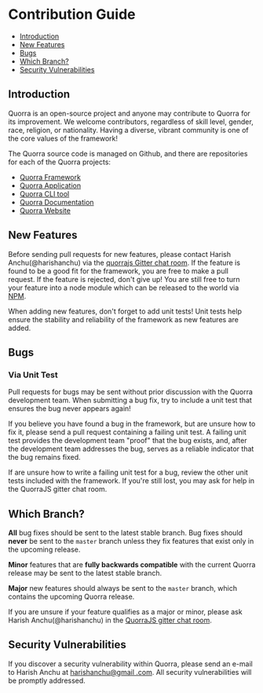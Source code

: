 # Contribution Guide

- [Introduction](#introduction)
- [New Features](#new-features)
- [Bugs](#bugs)
- [Which Branch?](#which-branch)
- [Security Vulnerabilities](#security-vulnerabilities)

## Introduction

Quorra is an open-source project and anyone may contribute to Quorra for its improvement. We welcome contributors,
regardless of skill level, gender, race, religion, or nationality. Having a diverse,
vibrant community is one of the core values of the framework!

The Quorra source code is managed on Github, and there are repositories for each of the Quorra projects:

- [Quorra Framework](https://github.com/quorrajs/Positron)
- [Quorra Application](https://github.com/quorrajs/Quorra)
- [Quorra CLI tool](https://github.com/quorrajs/Quorra-cli)
- [Quorra Documentation](https://github.com/quorrajs/Quorra-docs)
- [Quorra Website](https://github.com/quorrajs/quorrajs.github.io)

## New Features

Before sending pull requests for new features, please contact Harish Anchu(@harishanchu) via the [quorrajs Gitter chat room](https://gitter.im/quorrajs/quorrajs). If the feature is found to be a good fit for the
framework, you are free to make a pull request. If the feature is rejected, don't give up! You are still free to turn
your feature into a node module which can be released to the world via [NPM](https://npmjs.com/).

When adding new features, don't forget to add unit tests! Unit tests help ensure the stability and reliability of the
framework as new features are added.

## Bugs

### Via Unit Test

Pull requests for bugs may be sent without prior discussion with the Quorra development team. When submitting a bug
fix, try to include a unit test that ensures the bug never appears again!

If you believe you have found a bug in the framework, but are unsure how to fix it,
please send a pull request containing a failing unit test. A failing unit test provides the development team "proof"
that the bug exists, and, after the development team addresses the bug, serves as a reliable indicator that the bug
remains fixed.

If are unsure how to write a failing unit test for a bug, review the other unit tests included with the framework. If
you're still lost, you may ask for help in the QuorraJS gitter chat room.

## Which Branch?

**All** bug fixes should be sent to the latest stable branch. Bug fixes should **never** be sent to the `master`
branch unless they fix features that exist only in the upcoming release.

**Minor** features that are **fully backwards compatible** with the current Quorra release may be sent to the latest
stable branch.

**Major** new features should always be sent to the `master` branch, which contains the upcoming Quorra release.

If you are unsure if your feature qualifies as a major or minor, please ask Harish Anchu(@harishanchu) in the
[QuorraJS gitter chat room](https://gitter.im/quorrajs/quorrajs).

## Security Vulnerabilities

If you discover a security vulnerability within Quorra, please send an e-mail to Harish Anchu at [harishanchu@gmail
.com](mailto:harishanchu@gmail.com). All security vulnerabilities will be promptly addressed.
